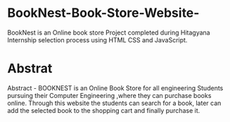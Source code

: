# BookNest-Book-Store-Website-
BookNest is an Online book store Project completed during Hitagyana Internship selection process using HTML CSS and JavaScript.
# Abstrat
Abstract - BOOKNEST is an Online Book Store for all engineering Students pursuing their Computer Engineering ,where they can purchase books online. Through this website the
students can search for a book, later can add the selected book to the shopping cart and finally purchase it.
